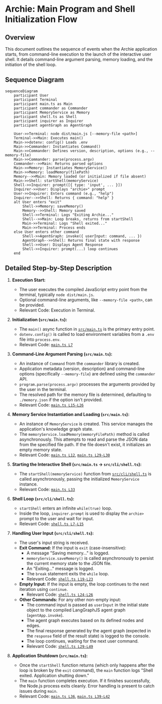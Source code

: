 # Archie: Main Program and Shell Initialization Flow

## Overview

This document outlines the sequence of events when the Archie application starts, from command-line execution to the launch of the interactive user shell. It details command-line argument parsing, memory loading, and the initiation of the shell loop.

## Sequence Diagram

```mermaid
sequenceDiagram
    participant User
    participant Terminal
    participant main.ts as Main
    participant commander as Commander
    participant MemoryService as Memory
    participant shell.ts as Shell
    participant inquirer as Inquirer
    participant agentGraph as AgentGraph

    User->>Terminal: node dist/main.js [--memory-file <path>]
    Terminal->>Main: Executes main()
    Main->>dotenv: config() Loads .env
    Main->>Commander: Instantiates Command()
    Main->>Commander: Defines version, description, options (e.g., --memory-file)
    Main->>Commander: parse(process.argv)
    Commander-->>Main: Returns parsed options
    Main->>Memory: Instantiates MemoryService()
    Main->>Memory: loadMemory(filePath)
    Memory-->>Main: Memory loaded (or initialized if file absent)
    Main->>Shell: startShell(memoryService)
    Shell->>Inquirer: prompt([{ type: 'input', ... }])
    Inquirer->>User: Displays "archie>" prompt
    User->>Inquirer: Enters command (e.g., "help")
    Inquirer-->>Shell: Returns { command: "help" }
    alt User enters "exit"
        Shell->>Memory: saveMemory()
        Memory-->>Shell: Memory saved
        Shell->>Terminal: Logs "Exiting Archie..."
        Shell-->>Main: Loop breaks, returns from startShell
        Main->>Terminal: Logs "Shell exited..."
        Main->>Terminal: Process ends
    else User enters other command
        Shell->>AgentGraph: invoke({ userInput: command, ... })
        AgentGraph-->>Shell: Returns final state with response
        Shell->>User: Displays Agent Response
        Shell->>Inquirer: prompt(...) loop continues
    end
```

## Detailed Step-by-Step Description

1.  **Execution Start:**
    *   The user executes the compiled JavaScript entry point from the terminal, typically `node dist/main.js`.
    *   Optional command-line arguments, like `--memory-file <path>`, can be provided.
    *   Relevant Code: Execution in Terminal.

2.  **Initialization (`src/main.ts`):**
    *   The `main()` async function in [`src/main.ts`](../src/main.ts#L14) is the primary entry point.
    *   `dotenv.config()` is called to load environment variables from a `.env` file into `process.env`.
    *   Relevant Code: [`main.ts L7`](../src/main.ts#L7)

3.  **Command-Line Argument Parsing (`src/main.ts`):**
    *   An instance of `Command` from the `commander` library is created.
    *   Application metadata (version, description) and command-line options (specifically `--memory-file`) are defined using the `commander` API.
    *   `program.parse(process.argv)` processes the arguments provided by the user in the terminal.
    *   The resolved path for the memory file is determined, defaulting to `./memory.json` if the option isn't provided.
    *   Relevant Code: [`main.ts L15-L26`](../src/main.ts#L15-L26)

4.  **Memory Service Instantiation and Loading (`src/main.ts`):**
    *   An instance of `MemoryService` is created. This service manages the application's knowledge graph state.
    *   The `memoryService.loadMemory(memoryFilePath)` method is called asynchronously. This attempts to read and parse the JSON data from the specified file path. If the file doesn't exist, it initializes an empty memory state.
    *   Relevant Code: [`main.ts L12`](../src/main.ts#L12), [`main.ts L29-L30`](../src/main.ts#L29-L30)

5.  **Starting the Interactive Shell (`src/main.ts` -> `src/cli/shell.ts`):**
    *   The `startShell(memoryService)` function from [`src/cli/shell.ts`](../src/cli/shell.ts) is called asynchronously, passing the initialized `MemoryService` instance.
    *   Relevant Code: [`main.ts L33`](../src/main.ts#L33)

6.  **Shell Loop (`src/cli/shell.ts`):**
    *   `startShell` enters an infinite `while(true)` loop.
    *   Inside the loop, `inquirer.prompt` is used to display the `archie>` prompt to the user and wait for input.
    *   Relevant Code: [`shell.ts L7-L15`](../src/cli/shell.ts#L7-L15)

7.  **Handling User Input (`src/cli/shell.ts`):**
    *   The user's input string is received.
    *   **Exit Command:** If the input is `exit` (case-insensitive):
        *   A message "Saving memory..." is logged.
        *   `memoryService.saveMemory()` is called asynchronously to persist the current memory state to the JSON file.
        *   An "Exiting..." message is logged.
        *   The `break` statement exits the `while` loop.
        *   Relevant Code: [`shell.ts L19-L23`](../src/cli/shell.ts#L19-L23)
    *   **Empty Input:** If the input is empty, the loop continues to the next iteration using `continue`.
        *   Relevant Code: [`shell.ts L24-L26`](../src/cli/shell.ts#L24-L26)
    *   **Other Commands:** For any other non-empty input:
        *   The command input is passed as `userInput` in the initial state object to the compiled LangGraphJS agent graph (`agentApp.invoke`).
        *   The agent graph executes based on its defined nodes and edges.
        *   The final response generated by the agent graph (expected in the `response` field of the result state) is logged to the console.
        *   The loop continues, waiting for the next user command.
        *   Relevant Code: [`shell.ts L29-L49`](../src/cli/shell.ts#L29-L49)

8.  **Application Shutdown (`src/main.ts`):**
    *   Once the `startShell` function returns (which only happens after the loop is broken by the `exit` command), the `main` function logs "Shell exited. Application shutting down."
    *   The `main` function completes execution. If it finishes successfully, the Node.js process exits cleanly. Error handling is present to catch issues during `main`.
    *   Relevant Code: [`main.ts L36`](../src/main.ts#L36), [`main.ts L39-L42`](../src/main.ts#L39-L42) 